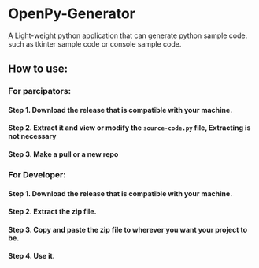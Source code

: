 # OpenPy-Generator
A Light-weight python application that can generate python sample code. such as tkinter sample code or console sample code.


## How to use:
 ### For parcipators:
  #### Step 1. Download the release that is compatible with your machine.
  #### Step 2. Extract it and view or modify the `source-code.py` file, Extracting is not necessary
  #### Step 3. Make a pull or a new repo
 ### For Developer:
  #### Step 1. Download the release that is compatible with your machine.
  
  #### Step 2. Extract the zip file.
  
  #### Step 3. Copy and paste the zip file to wherever you want your project to be.
  
  #### Step 4. Use it.
